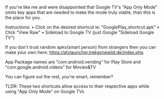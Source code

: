 If you're like me and were disappointed that Google TV's "App Only Mode" omits key apps that are needed to make the mode truly viable, than this is the place for you. 

Instructions:
• Click on the desired shortcut ie: "GooglePlay_shortcut.apk"
• Click "View Raw"
• Sideload to Google TV (just Google "Sideload Google TV")

If you don't trust random apks(smart person) from strangers then you can make your own here: 
https://atvlauncher.trekgonewild.de/index.php

App Package names are "com.android.vending" for Play Store and "com.google.android.videos" for Movies&TV

You can figure out the rest, you're smart, remember?


TLDR: These two shortcuts allow access to their respective apps while using "App Only Mode" on Google TVs
